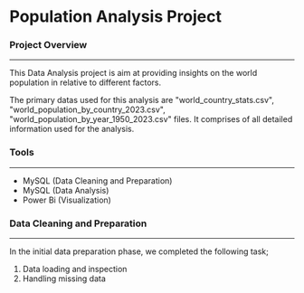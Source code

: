 # Population Analysis Project
 
### Project Overview
---

This Data Analysis project is aim at providing insights on the world population in relative to different factors.

The primary datas used for this analysis are "world_country_stats.csv", "world_population_by_country_2023.csv", "world_population_by_year_1950_2023.csv" files. It comprises of all detailed information used for the analysis.

### Tools
---

- MySQL (Data Cleaning and Preparation)
- MySQL (Data Analysis)
- Power Bi (Visualization)

### Data Cleaning and Preparation
---

In the initial data preparation phase, we completed the following task;
1. Data loading and inspection
2. Handling missing data
